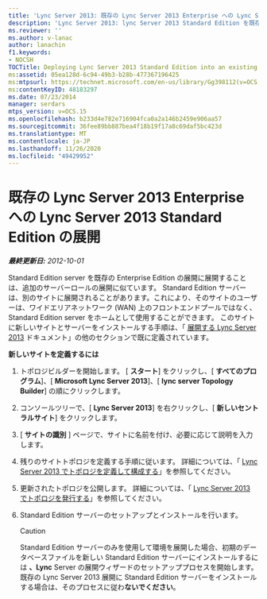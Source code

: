 ```yaml
---
title: 'Lync Server 2013: 既存の Lync Server 2013 Enterprise への Lync Server 2013 Standard Edition の展開'
description: 'Lync Server 2013: lync Server 2013 Standard Edition を既存の Lync Server 2013 Enterprise に展開します。'
ms.reviewer: ''
ms.author: v-lanac
author: lanachin
f1.keywords:
- NOCSH
TOCTitle: Deploying Lync Server 2013 Standard Edition into an existing Lync Server 2013 Enterprise
ms:assetid: 05ea128d-6c94-49b3-b28b-477367196425
ms:mtpsurl: https://technet.microsoft.com/en-us/library/Gg398112(v=OCS.15)
ms:contentKeyID: 48183297
ms.date: 07/23/2014
manager: serdars
mtps_version: v=OCS.15
ms.openlocfilehash: b233d4e782e716904fca0a2a146b2459e906aa57
ms.sourcegitcommit: 36fee89bb887bea4f18b19f17a8c69daf5bc423d
ms.translationtype: MT
ms.contentlocale: ja-JP
ms.lasthandoff: 11/26/2020
ms.locfileid: "49429952"
---
```

# <a name="deploying-lync-server-2013-standard-edition-into-an-existing-lync-server-2013-enterprise"></a>既存の Lync Server 2013 Enterprise への Lync Server 2013 Standard Edition の展開

<div data-xmlns="http://www.w3.org/1999/xhtml">

<div class="topic" data-xmlns="http://www.w3.org/1999/xhtml" data-msxsl="urn:schemas-microsoft-com:xslt" data-cs="https://msdn.microsoft.com/">

<div data-asp="https://msdn2.microsoft.com/asp">



</div>

<div id="mainSection">

<div id="mainBody">

<span> </span>

_**最終更新日:** 2012-10-01_

Standard Edition server を既存の Enterprise Edition の展開に展開することは、追加のサーバーロールの展開に似ています。 Standard Edition サーバーは、別のサイトに展開されることがあります。これにより、そのサイトのユーザーは、ワイドエリアネットワーク (WAN) 上のフロントエンドプールではなく、Standard Edition server をホームとして使用することができます。 このサイトに新しいサイトとサーバーをインストールする手順は、「 [展開する Lync Server 2013](lync-server-2013-deploying-lync-server.md) ドキュメント」の他のセクションで既に定義されています。

<div id="sectionSection0" class="section">

**新しいサイトを定義するには**

1.  トポロジビルダーを開始します。 [ **スタート**] をクリックし、[ **すべてのプログラム**]、[ **Microsoft Lync Server 2013**]、[ **lync server Topology Builder**] の順にクリックします。

2.  コンソールツリーで、[ **Lync Server 2013**] を右クリックし、[ **新しいセントラルサイト**] をクリックします。

3.  [ **サイトの識別** ] ページで、サイトに名前を付け、必要に応じて説明を入力します。

4.  残りのサイトトポロジを定義する手順に従います。 詳細については、「 [Lync Server 2013 でトポロジを定義して構成する](lync-server-2013-defining-and-configuring-the-topology.md)」を参照してください。

5.  更新されたトポロジを公開します。 詳細については、「 [Lync Server 2013 でトポロジを発行する](lync-server-2013-publish-the-topology.md)」を参照してください。

6.  Standard Edition サーバーのセットアップとインストールを行います。
    
    <div>
    

    > [!Caution]  
    > Standard Edition サーバーのみを使用して環境を展開した場合、初期のデータベースファイルを新しい Standard Edition サーバーにインストールするには <STRONG>、Lync</STRONG> Server の展開ウィザードのセットアッププロセスを開始します。 既存の Lync Server 2013 展開に Standard Edition サーバーをインストールする場合は、そのプロセスに従わ<STRONG>ないでください</STRONG>。

    
    </div>

</div>

</div>

<span> </span>

</div>

</div>

</div>

